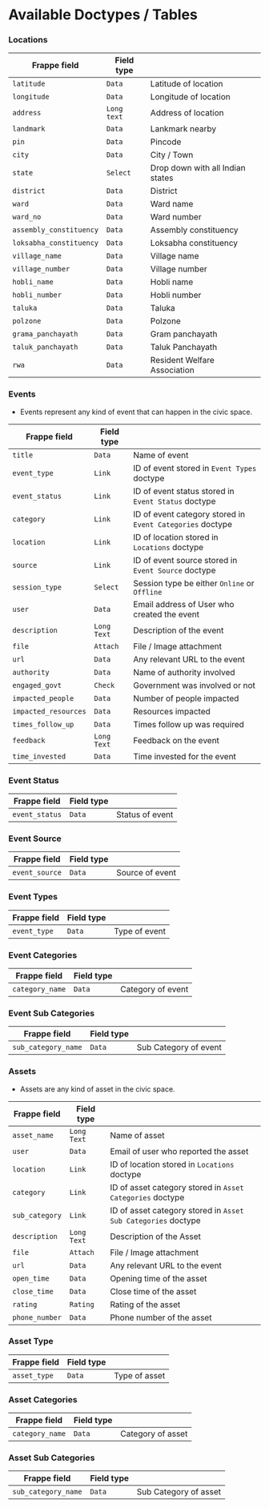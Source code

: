 # Available Doctypes / Tables


### Locations

| Frappe field     | Field type|                                                                                                                                     |
|-----------|---------------|-------------------------------------------------------------------------------------------------------------------------------------|
| `latitude`    | `Data`     | Latitude of location |
| `longitude` | `Data`     | Longitude of location                                                                      |
| `address` | `Long text`     | Address of location|
| `landmark`  | `Data`      | Lankmark nearby                                                                                  |
| `pin`  | `Data` | Pincode |
| `city`   | `Data`   |  City / Town |
| `state`    | `Select`   | Drop down with all Indian states |
| `district`  | `Data`   | District            |
| `ward`   | `Data`     | Ward name                                                                                                                 |
| `ward_no`  | `Data`     | Ward number|
| `assembly_constituency`  | `Data`     | Assembly constituency |
| `loksabha_constituency`  | `Data`     | Loksabha constituency |
| `village_name`  | `Data`     | Village name|
| `village_number`  | `Data`     | Village number |
| `hobli_name`  | `Data`     | Hobli name |
| `hobli_number`  | `Data`     | Hobli number |
| `taluka`  | `Data`     | Taluka |
| `polzone`  | `Data`     | Polzone |
| `grama_panchayath`  | `Data`     | Gram panchayath |
| `taluk_panchayath`  | `Data`     | Taluk Panchayath |
| `rwa`  | `Data`     | Resident Welfare Association |


### Events
* Events represent any kind of event that can happen in the civic space.

  
| Frappe field     | Field type |                                                                                                                                     |
|--------------|---------------|-------------------------------------------------------------------------------------------------------------------------------------|
| `title`    | `Data`     | Name of event |
| `event_type` | `Link`     | ID of event stored in `Event Types` doctype |
| `event_status`  | `Link` | ID of event status stored in `Event Status` doctype |
| `category`   | `Link`   | ID of event category stored in `Event Categories` doctype |
| `location`    | `Link`   | ID of location stored in `Locations` doctype |
| `source`  | `Link`     | ID of event source stored in `Event Source` doctype |
| `session_type` | `Select`     | Session type be either `Online` or `Offline` |
| `user`  | `Data`      | Email address of User who created the event |
| `description`  | `Long Text`   | Description of the event            |
| `file`   | `Attach`     | File / Image attachment                                                                                                                 |
| `url`  | `Data`     | Any relevant URL to the event |
| `authority`  | `Data`     | Name of authority involved |
| `engaged_govt`  | `Check`     | Government was involved or not |
| `impacted_people`  | `Data`     | Number of people impacted |
| `impacted_resources`  | `Data`     | Resources impacted |
| `times_follow_up`  | `Data`     | Times follow up was required |
| `feedback`  | `Long Text`     | Feedback on the event |
| `time_invested`  | `Data`     | Time invested for the event |


### Event Status

| Frappe field     | Field type|                                                                                                                                     |
|---------------|--------------------------|------------------------|
| `event_status`    | `Data`     | Status of event |


### Event Source

  
| Frappe field     | Field type|                                                                                                                                     |
|---------------|--------------------------|------------------------|
| `event_source`    | `Data`     | Source of event |


### Event Types

| Frappe field     | Field type|                                                                                                                                     |
|---------------|--------------------------|------------------------|
| `event_type`    | `Data`     | Type of event |


### Event Categories

| Frappe field     | Field type|                                                                                                                                     |
|---------------|--------------------------|------------------------|
| `category_name`    | `Data`     | Category of event |


### Event Sub Categories

| Frappe field     | Field type|                                                                                                                                     |
|---------------|--------------------------|------------------------|
| `sub_category_name`    | `Data`     | Sub Category of event |


### Assets
* Assets are any kind of asset in the civic space.

| Frappe field     | Field type|                                                                                                                                     |
|--------------|-------------------|-------------------------------------------------------------------------------------------------------------------------------------|
| `asset_name`    | `Long Text`     | Name of asset |
| `user` | `Data`     | Email of user who reported the asset |
| `location` | `Link`     | ID of location stored in `Locations` doctype |
| `category`  | `Link`     | ID of asset category stored in `Asset Categories` doctype |
| `sub_category`  | `Link`     | ID of asset category stored in `Asset Sub Categories` doctype |
| `description`  | `Long Text`   | Description of the Asset            |
| `file`   | `Attach`     | File / Image attachment                                                                                                                 |
| `url`  | `Data`     | Any relevant URL to the event |
| `open_time`  | `Data`     | Opening time of the asset |
| `close_time`  | `Data`     | Close time of the asset |
| `rating`  | `Rating`     | Rating of the asset |
| `phone_number`  | `Data`     | Phone number of the asset |


### Asset Type

| Frappe field     | Field type|                                                                                                                                     |
|---------------|--------------------------|------------------------|
| `asset_type`    | `Data`     | Type of asset |


### Asset Categories

| Frappe field     | Field type|                                                                                                                                     |
|---------------|--------------------------|------------------------|
| `category_name`    | `Data`     | Category of asset |


### Asset Sub Categories

| Frappe field     | Field type|                                                                                                                                     |
|---------------|--------------------------|------------------------|
| `sub_category_name`    | `Data`     | Sub Category of asset |